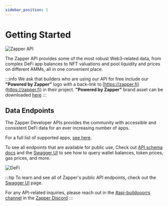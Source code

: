 ```yaml
---
sidebar_position: 1
---
```


# Getting Started

![Zapper API](../../static/img/assets/zapper_api_logo.png)

The Zapper API provides some of the most robust Web3-related data, 
from complex DeFi app balances to NFT valuations and  pool liquidity and prices on different AMMs, all in
one convenient place. 

:::info 
We ask that builders who are using our API for free include our **"Powered by Zapper"**
logo with a back-link to [https://zapper.fi](https://zapper.fi) in their project.
**"Powered by Zapper"** brand asset can be downloaded
[here](../docs/brand-assets.md)
:::

## Data Endpoints

The Zapper Developer APIs provides the community with accessible and consistent
DeFi data for an ever increasing number of apps.

For a full list of supported apps, [see here](https://zapper.fi/protocols).

To see all endpoints that are available for public use, Check out [API schema docs](https://studio.zapper.fi/docs/apis/api-syntax) and the
[Swagger UI](https://api.zapper.fi/api/static/index.html#) to see how to query
wallet balances, token prices, gas prices, and more.

![DeFi](../../static/img/assets/data_api.png)

:::tip
To learn and see all of Zapper's public API endpoints, check out the
[Swagger UI](https://api.zapper.fi/api/static/index.html#/) page.

For any API-related inquiries, please reach out in the
[#api-buildooorrs channel](https://discord.com/channels/647279669388771329/650654989202489354)
in the [Zapper Discord](https://zapper.fi/discord)
:::
